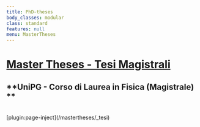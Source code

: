 ```yaml
---
title: PhD-theses
body_classes: modular
class: standard
features: null
menu: MasterTheses
---
```


# [Master Theses - Tesi Magistrali](/mastertheses)
## **UniPG - Corso di Laurea in Fisica (Magistrale) **

</br>
[plugin:page-inject](/mastertheses/_tesi)